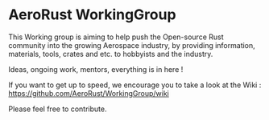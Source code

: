 # AeroRust WorkingGroup

This Working group is aiming to help push the Open-source Rust community into the growing Aerospace industry, by providing information, materials, tools, crates and etc. to hobbyists and the industry.

Ideas, ongoing work, mentors, everything is in here !

If you want to get up to speed, we encourage you to take a look at the Wiki : https://github.com/AeroRust/WorkingGroup/wiki

Please feel free to contribute.
